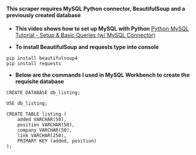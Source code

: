 #### This scraper requires MySQL Python connector, BeautifulSoup and a previously created database

- **This video shows how to set up MySQL with Python**
[Python MySQL Tutorial - Setup & Basic Queries (w/ MySQL Connector)](https://www.youtube.com/watch?v=3vsC05rxZ8c)

- **To install BeautifulSoup and requests type into console**
```
pip install beautifulsoup4
pip install requests
```

- **Below are the commands I used in MySQL Workbench to create the requisite database**
```
CREATE DATABASE db_listing;

USE db_listing;

CREATE TABLE listing (
	added VARCHAR(50),
	position VARCHAR(50),
	company VARCHAR(50),
	link VARCHAR(250),
	PRIMARY KEY (added, position)
);
```